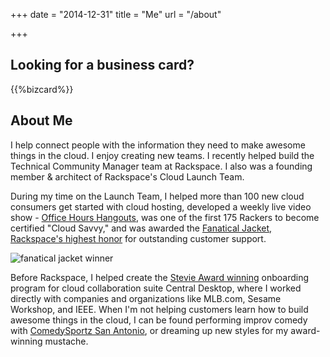 +++
date = "2014-12-31"
title = "Me"
url = "/about"

+++

## Looking for a business card?

{{%bizcard%}}  

## About Me

I help connect people with the information they need to make awesome things in the cloud. I enjoy creating new teams. I recently helped build the Technical Community Manager team at Rackspace. I also was a founding member & architect of Rackspace's Cloud Launch Team.

During my time on the Launch Team, I helped more than 100 new cloud consumers get started with cloud hosting, developed a weekly live video show - [Office Hours Hangouts][3], was one of the first 175 Rackers to become certified "Cloud Savvy," and was awarded the [Fanatical Jacket, Rackspace's highest honor][2] for outstanding customer support.

<img alt="fanatical jacket winner" src="//drops.albush.com/fanjackettrans.png">

Before Rackspace, I helped create the [Stevie Award winning](//www.centraldesktop.com/press-releases?id=68) onboarding program for cloud collaboration suite Central Desktop, where I worked directly with companies and organizations like MLB.com, Sesame Workshop, and IEEE. When I'm not helping customers learn how to build awesome things in the cloud, I can be found performing improv comedy with [ComedySportz San Antonio][1], or dreaming up new styles for my award-winning mustache.

[1]: //cszsa.com/
[2]: https://www.youtube.com/watch?v=iOxGVJ3Zv94
[3]: https://community.rackspace.com/p/officehours
